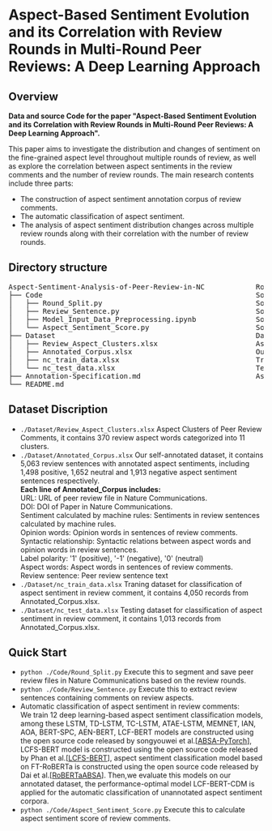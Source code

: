 # Aspect-Based Sentiment Evolution and its Correlation with Review Rounds in Multi-Round Peer Reviews: A Deep Learning Approach

## Overview
<b> Data and source Code for the paper "Aspect-Based Sentiment Evolution and its Correlation with Review Rounds in Multi-Round Peer Reviews: A Deep Learning Approach".</b>

This paper aims to investigate the distribution and changes of sentiment on the fine-grained aspect level throughout multiple rounds of review, as well as explore the correlation between aspect sentiments in the review comments and the number of review rounds.
The main research contents include three parts: 
* The construction of aspect sentiment annotation corpus of review comments.
* The automatic classification of aspect sentiment.
* The analysis of aspect sentiment distribution changes across multiple review rounds along with their correlation with the number of review rounds.

## Directory structure
<pre>
Aspect-Sentiment-Analysis-of-Peer-Review-in-NC            Root directory
├── Code                                                  Source code folder
│   ├── Round_Split.py                                    Source code for review rounds segmentation
│   ├── Review_Sentence.py                                Source code for extracting sentences containing comments on aspects
│   ├── Model_Input_Data_Preprocessing.ipynb              Source code for preprocessing of data input to the model
│   └── Aspect_Sentiment_Score.py                         Source code for calculating aspect sentiment score
├── Dataset                                               Dataset folder
│   ├── Review_Aspect_Clusters.xlsx                       Aspect clusters of peer review comments
│   ├── Annotated_Corpus.xlsx                             Our annotated dataset
│   ├── nc_train_data.xlsx                                Training dataset
│   └── nc_test_data.xlsx                                 Testing dataset
├── Annotation-Specification.md                           Aspect-level sentiment annotation specification for peer review comments
└── README.md
</pre>

## Dataset Discription
- <code>./Dataset/Review_Aspect_Clusters.xlsx</code> Aspect Clusters of Peer Review Comments, it contains 370 review aspect words categorized into 11 clusters.
- <code>./Dataset/Annotated_Corpus.xlsx</code> Our self-annotated dataset, it contains 5,063 review sentences with annotated aspect sentiments, including 1,498 positive, 1,652 neutral and 1,913 negative aspect sentiment sentences respectively. <br/>
  <b>Each line of Annotated_Corpus includes:</b> <br/>
  URL: URL of peer review file in Nature Communications.<br/>
  DOI: DOI of Paper in Nature Communications.<br/>
  Sentiment calculated by machine rules: Sentiments in review sentences calculated by machine rules.<br/>
  Opinion words: Opinion words in sentences of review comments.<br/>
  Syntactic relationship: Syntactic relations between aspect words and opinion words in review sentences.<br/>
  Label polarity: '1' (positive), '-1' (negative), '0' (neutral)<br/>
  Aspect words: Aspect words in sentences of review comments.<br/>
  Review sentence: Peer review sentence text<br/>
- <code>./Dataset/nc_train_data.xlsx</code> Traning dataset for classification of aspect sentiment in review comment, it contains 4,050 records from Annotated_Corpus.xlsx.
- <code>./Dataset/nc_test_data.xlsx</code> Testing dataset for classification of aspect sentiment in review comment, it contains 1,013 records from Annotated_Corpus.xlsx.

## Quick Start
- <code>python ./Code/Round_Split.py</code> Execute this to segment and save peer review files in Nature Communications based on the review rounds.
- <code>python ./Code/Review_Sentence.py</code> Execute this to extract review sentences containing comments on review aspects.
- Automatic classification of aspect sentiment in review comments:<br/>
We train 12 deep learning-based aspect sentiment classification models, among these LSTM, TD-LSTM, TC-LSTM, ATAE-LSTM, MEMNET, IAN, AOA, BERT-SPC, AEN-BERT, LCF-BERT models are constructed using the open source code released by songyouwei et al.[[ABSA-PyTorch](https://github.com/songyouwei/ABSA-PyTorch)], LCFS-BERT model is constructed using the open source code released by Phan et al.[[LCFS-BERT](https://github.com/HieuPhan33/LCFS-BERT)], aspect sentiment classification model based on FT-RoBERTa is constructed using the open source code released by Dai et al.[[RoBERTaABSA](https://github.com/ROGERDJQ/RoBERTaABSA)]. Then,we evaluate this models on our annotated dataset, the performance-optimal model LCF-BERT-CDM is applied for the automatic classification of unannotated aspect sentiment corpora.
- <code>python ./Code/Aspect_Sentiment_Score.py</code> Execute this to calculate aspect sentiment score of review comments.
